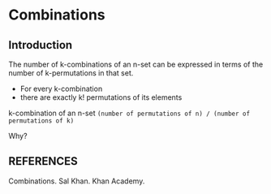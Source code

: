 ---
---

Combinations
============

## Introduction

The number of k-combinations of an n-set can be expressed in terms of the number of k-permutations in that set.

- For every k-combination
- there are exactly k! permutations of its elements

k-combination of an n-set 
`(number of permutations of n) / (number of permutations of k)`

Why?

## REFERENCES

Combinations. Sal Khan. Khan Academy.